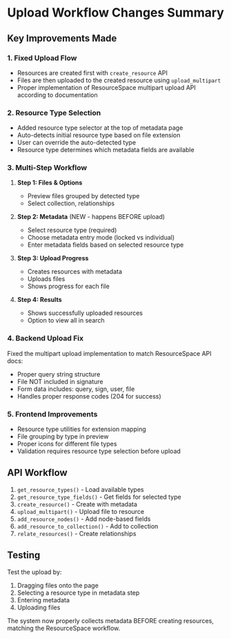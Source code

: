 # Upload Workflow Changes Summary

## Key Improvements Made

### 1. Fixed Upload Flow
- Resources are created first with `create_resource` API
- Files are then uploaded to the created resource using `upload_multipart`
- Proper implementation of ResourceSpace multipart upload API according to documentation

### 2. Resource Type Selection
- Added resource type selector at the top of metadata page
- Auto-detects initial resource type based on file extension
- User can override the auto-detected type
- Resource type determines which metadata fields are available

### 3. Multi-Step Workflow
1. **Step 1: Files & Options**
   - Preview files grouped by detected type
   - Select collection, relationships
   
2. **Step 2: Metadata** (NEW - happens BEFORE upload)
   - Select resource type (required)
   - Choose metadata entry mode (locked vs individual)
   - Enter metadata fields based on selected resource type
   
3. **Step 3: Upload Progress**
   - Creates resources with metadata
   - Uploads files
   - Shows progress for each file
   
4. **Step 4: Results**
   - Shows successfully uploaded resources
   - Option to view all in search

### 4. Backend Upload Fix
Fixed the multipart upload implementation to match ResourceSpace API docs:
- Proper query string structure
- File NOT included in signature
- Form data includes: query, sign, user, file
- Handles proper response codes (204 for success)

### 5. Frontend Improvements
- Resource type utilities for extension mapping
- File grouping by type in preview
- Proper icons for different file types
- Validation requires resource type selection before upload

## API Workflow

1. `get_resource_types()` - Load available types
2. `get_resource_type_fields()` - Get fields for selected type
3. `create_resource()` - Create with metadata
4. `upload_multipart()` - Upload file to resource
5. `add_resource_nodes()` - Add node-based fields
6. `add_resource_to_collection()` - Add to collection
7. `relate_resources()` - Create relationships

## Testing

Test the upload by:
1. Dragging files onto the page
2. Selecting a resource type in metadata step
3. Entering metadata
4. Uploading files

The system now properly collects metadata BEFORE creating resources, matching the ResourceSpace workflow.